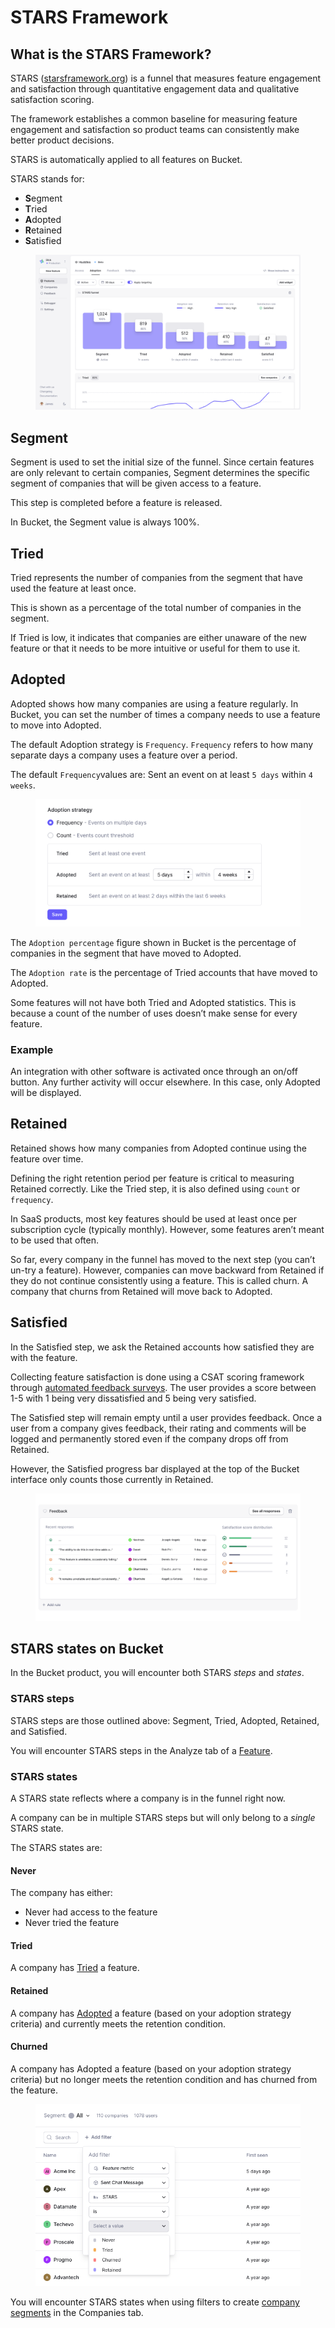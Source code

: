 # STARS Framework

## What is the STARS Framework?

STARS ([starsframework.org](https://www.starsframework.org/)) is a funnel that measures feature engagement and satisfaction through quantitative engagement data and qualitative satisfaction scoring.

The framework establishes a common baseline for measuring feature engagement and satisfaction so product teams can consistently make better product decisions.

STARS is automatically applied to all features on Bucket.

STARS stands for:&#x20;

* **S**egment
* **T**ried&#x20;
* **A**dopted &#x20;
* **R**etained&#x20;
* **S**atisfied

<figure><img src="../../.gitbook/assets/What is the STARS Framework v3-min.png" alt="The STARS feature adoption framework"><figcaption></figcaption></figure>

## Segment

Segment is used to set the initial size of the funnel. Since certain features are only relevant to certain companies, Segment determines the specific segment of companies that will be given access to a feature.&#x20;

This step is completed before a feature is released.

In Bucket, the Segment value is always 100%.

## Tried

Tried represents the number of companies from the segment that have used the feature at least once.&#x20;

This is shown as a percentage of the total number of companies in the segment.&#x20;

If Tried is low, it indicates that companies are either unaware of the new feature or that it needs to be more intuitive or useful for them to use it.

## Adopted

Adopted shows how many companies are using a feature regularly. In Bucket, you can set the number of times a company needs to use a feature to move into Adopted.

The default Adoption strategy is `Frequency`. `Frequency` refers to how many separate days a company uses a feature over a period.&#x20;

&#x20;The default `Frequency`values are: Sent an event on at least `5 days` within `4 weeks`.

<figure><img src="../../.gitbook/assets/Adopted-min.png" alt="Adoption strategy for feature adoption"><figcaption></figcaption></figure>

The `Adoption percentage` figure shown in Bucket is the percentage of companies in the segment that have moved to Adopted.

The `Adoption rate` is the percentage of Tried accounts that have moved to Adopted.

Some features will not have both Tried and Adopted statistics. This is because a count of the number of uses doesn’t make sense for every feature.&#x20;

### Example

An integration with other software is activated once through an on/off button. Any further activity will occur elsewhere. In this case, only Adopted will be displayed.

## Retained

Retained shows how many companies from Adopted continue using the feature over time.

Defining the right retention period per feature is critical to measuring Retained correctly. Like the Tried step, it is also defined using `count` or  `frequency`.&#x20;

In SaaS products, most key features should be used at least once per subscription cycle (typically monthly). However, some features aren’t meant to be used that often.&#x20;

So far, every company in the funnel has moved to the next step (you can’t un-try a feature). However, companies can move backward from Retained if they do not continue consistently using a feature. This is called churn. A company that churns from Retained will move back to Adopted.

## Satisfied

In the Satisfied step, we ask the Retained accounts how satisfied they are with the feature.&#x20;

Collecting feature satisfaction is done using a CSAT scoring framework through [automated feedback surveys](automated-feedback-surveys.md). The user provides a score between 1-5 with 1 being very dissatisfied and 5 being very satisfied.

The Satisfied step will remain empty until a user provides feedback. Once a user from a company gives feedback, their rating and comments will be logged and permanently stored even if the company drops off from Retained.&#x20;

However, the Satisfied progress bar displayed at the top of the Bucket interface only counts those currently in Retained.

<figure><img src="../../.gitbook/assets/Satisified-min.png" alt="Feedback and satisfaction"><figcaption></figcaption></figure>

## STARS states on Bucket

In the Bucket product, you will encounter both STARS _steps_ and _states_.

### STARS steps

STARS steps are those outlined above: Segment, Tried, Adopted, Retained, and Satisfied.&#x20;

You will encounter STARS steps in the Analyze tab of a [Feature](../create-your-first-feature.md).

### STARS states

A STARS state reflects where a company is in the funnel right now.&#x20;

A company can be in multiple STARS steps but will only belong to a _single_ STARS state.&#x20;

The STARS states are:

#### Never

The company has either:

* Never had access to the feature
* Never tried the feature

#### Tried

A company has [Tried](stars-framework.md#tried) a feature.&#x20;

#### Retained

A company has [Adopted](stars-framework.md#adopted) a feature (based on your adoption strategy criteria) and currently meets the retention condition.

#### Churned

A company has Adopted a feature (based on your adoption strategy criteria) but no longer meets the retention condition and has churned from the feature.

<figure><img src="../../.gitbook/assets/STARS states.png" alt="Company filters"><figcaption></figcaption></figure>

You will encounter STARS states when using filters to create [company segments](../feature-targeting-rules/creating-segments.md) in the Companies tab.
